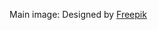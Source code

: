 Main image: Designed by <a href="https://www.freepik.com/free-psd/3d-rendering-graduate-character_165590974.htm">Freepik</a>
